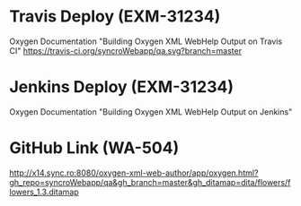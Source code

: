 # Travis Deploy (EXM-31234)
Oxygen Documentation "Building Oxygen XML WebHelp Output on Travis CI" https://travis-ci.org/syncroWebapp/qa.svg?branch=master

# Jenkins Deploy (EXM-31234)
Oxygen Documentation "Building Oxygen XML WebHelp Output on Jenkins"

# GitHub Link (WA-504)
http://x14.sync.ro:8080/oxygen-xml-web-author/app/oxygen.html?gh_repo=syncroWebapp/qa&gh_branch=master&gh_ditamap=dita/flowers/flowers_1.3.ditamap